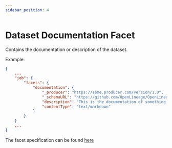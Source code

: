 ```yaml
---
sidebar_position: 4
---
```


# Dataset Documentation Facet

Contains the documentation or description of the dataset.

Example:

```json
{
    ...
    "job": {
        "facets": {
            "documentation": {
                "_producer": "https://some.producer.com/version/1.0",
                "_schemaURL": "https://github.com/OpenLineage/OpenLineage/blob/main/spec/facets/DocumentationDatasetFacet.json",
                "description": "This is the documentation of something.",
                "contentType": "text/markdown"
            }
        }
    }
    ...
}
```

The facet specification can be found [here](https://openlineage.io/spec/facets/1-1-0/DocumentationDatasetFacet.json)
